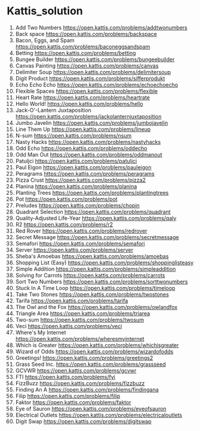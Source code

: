 # Kattis_solution
1. Add Two Numbers https://open.kattis.com/problems/addtwonumbers
2. Back space https://open.kattis.com/problems/backspace
3. Bacon, Eggs, and Spam https://open.kattis.com/problems/baconeggsandspam
4. Betting https://open.kattis.com/problems/betting
5. Bungee Builder https://open.kattis.com/problems/bungeebuilder
6. Canvas Painting https://open.kattis.com/problems/canvas
7. Delimiter Soup https://open.kattis.com/problems/delimitersoup
8. Digit Product https://open.kattis.com/problems/sifferprodukt
9. Echo Echo Echo https://open.kattis.com/problems/echoechoecho
10. Flexible Spaces https://open.kattis.com/problems/flexible
11. Heart Rate https://open.kattis.com/problems/heartrate
12. Hello World! https://open.kattis.com/problems/hello
13. Jack-O'-Lantern Juxtaposition https://open.kattis.com/problems/jackolanternjuxtaposition
14. Jumbo Javelin https://open.kattis.com/problems/jumbojavelin
15. Line Them Up https://open.kattis.com/problems/lineup
16. N-sum https://open.kattis.com/problems/nsum
17. Nasty Hacks https://open.kattis.com/problems/nastyhacks
18. Odd Echo https://open.kattis.com/problems/oddecho
19. Odd Man Out https://open.kattis.com/problems/oddmanout
20. Patuljci https://open.kattis.com/problems/patuljci
21. Paul Eigon https://open.kattis.com/problems/pauleigon
22. Peragrams https://open.kattis.com/problems/peragrams
23. Pizza Crust https://open.kattis.com/problems/pizza2
24. Planina https://open.kattis.com/problems/planina
25. Planting Trees https://open.kattis.com/problems/plantingtrees
26. Pot https://open.kattis.com/problems/pot
27. Preludes https://open.kattis.com/problems/chopin
28. Quadrant Selection https://open.kattis.com/problems/quadrant
29. Quality-Adjusted Life-Year https://open.kattis.com/problems/qaly
30. R2 https://open.kattis.com/problems/r2
31. Red Rover https://open.kattis.com/problems/redrover
32. Secret Message https://open.kattis.com/problems/secretmessage
33. Semafori https://open.kattis.com/problems/semafori
34. Server https://open.kattis.com/problems/server
35. Sheba's Amoebas https://open.kattis.com/problems/amoebas
36. Shopping List (Easy) https://open.kattis.com/problems/shoppinglisteasy
37. Simple Addition https://open.kattis.com/problems/simpleaddition
38. Solving for Carrots https://open.kattis.com/problems/carrots
39. Sort Two Numbers https://open.kattis.com/problems/sorttwonumbers
40. Stuck In A Time Loop https://open.kattis.com/problems/timeloop
41. Take Two Stones https://open.kattis.com/problems/twostones
42. Tarifa https://open.kattis.com/problems/tarifa
43. The Owl and the Fox https://open.kattis.com/problems/owlandfox
44. Triangle Area https://open.kattis.com/problems/triarea
45. Two-sum https://open.kattis.com/problems/twosum
46. Veci https://open.kattis.com/problems/veci
47. Where's My Internet https://open.kattis.com/problems/wheresmyinternet
48. Which is Greater https://open.kattis.com/problems/whichisgreater
49. Wizard of Odds https://open.kattis.com/problems/wizardofodds
50. Greetings! https://open.kattis.com/problems/greetings2
51. Grass Seed Inc. https://open.kattis.com/problems/grassseed
52. GCVWR https://open.kattis.com/problems/gcvwr
53. FTI https://open.kattis.com/problems/fyi
54. FizzBuzz https://open.kattis.com/problems/fizzbuzz
55. Finding An A https://open.kattis.com/problems/findingana
56. Filip https://open.kattis.com/problems/filip
57. Faktor https://open.kattis.com/problems/faktor
58. Eye of Sauron https://open.kattis.com/problems/eyeofsauron
59. Electrical Outlets https://open.kattis.com/problems/electricaloutlets
60. Digit Swap https://open.kattis.com/problems/digitswap
